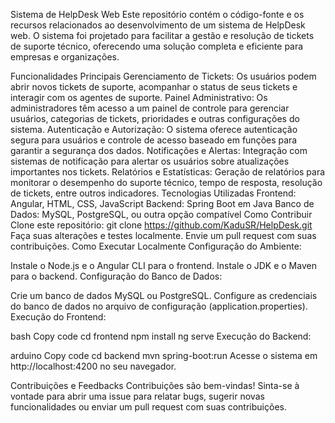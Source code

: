 Sistema de HelpDesk Web
Este repositório contém o código-fonte e os recursos relacionados ao desenvolvimento de um sistema de HelpDesk web. O sistema foi projetado para facilitar a gestão e resolução de tickets de suporte técnico, oferecendo uma solução completa e eficiente para empresas e organizações.

Funcionalidades Principais
Gerenciamento de Tickets: Os usuários podem abrir novos tickets de suporte, acompanhar o status de seus tickets e interagir com os agentes de suporte.
Painel Administrativo: Os administradores têm acesso a um painel de controle para gerenciar usuários, categorias de tickets, prioridades e outras configurações do sistema.
Autenticação e Autorização: O sistema oferece autenticação segura para usuários e controle de acesso baseado em funções para garantir a segurança dos dados.
Notificações e Alertas: Integração com sistemas de notificação para alertar os usuários sobre atualizações importantes nos tickets.
Relatórios e Estatísticas: Geração de relatórios para monitorar o desempenho do suporte técnico, tempo de resposta, resolução de tickets, entre outros indicadores.
Tecnologias Utilizadas
Frontend: Angular, HTML, CSS, JavaScript
Backend: Spring Boot em Java
Banco de Dados: MySQL, PostgreSQL, ou outra opção compatível
Como Contribuir
Clone este repositório: git clone https://github.com/KaduSR/HelpDesk.git
Faça suas alterações e testes localmente.
Envie um pull request com suas contribuições.
Como Executar Localmente
Configuração do Ambiente:

Instale o Node.js e o Angular CLI para o frontend.
Instale o JDK e o Maven para o backend.
Configuração do Banco de Dados:

Crie um banco de dados MySQL ou PostgreSQL.
Configure as credenciais do banco de dados no arquivo de configuração (application.properties).
Execução do Frontend:

bash
Copy code
cd frontend
npm install
ng serve
Execução do Backend:

arduino
Copy code
cd backend
mvn spring-boot:run
Acesse o sistema em http://localhost:4200 no seu navegador.

Contribuições e Feedbacks
Contribuições são bem-vindas! Sinta-se à vontade para abrir uma issue para relatar bugs, sugerir novas funcionalidades ou enviar um pull request com suas contribuições.
